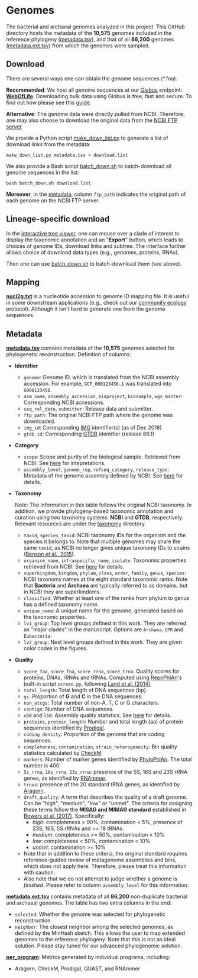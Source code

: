 Genomes
=======

The bacterial and archaeal genomes analyzed in this project. This GitHub directory hosts the metadata of the **10,575** genomes included in the reference phylogeny ([metadata.tsv](metadata.tsv.bz2)), and that of all **86,200** genomes ([metadata.ext.tsv](metadata.ext.tsv.bz2)) from which the genomes were sampled.

## Download

There are several ways one can obtain the genome sequences (*.fna).

**Recommended**: We host all genome sequences at our [Globus](https://www.globus.org/) endpoint: [**WebOfLife**](https://app.globus.org/file-manager/collections/e416e632-4399-11ea-ab4d-0a7959ea6081). Downloading bulk data using Globus is free, fast and secure. To find out how please see this [guide](https://docs.globus.org/how-to/get-started/).

**Alternative**: The genome data were directly pulled from NCBI. Therefore, one may also choose to download the original data from the [NCBI FTP server](ftp://ftp.ncbi.nlm.nih.gov/genomes/all).

We provide a Python script [make_down_list.py](make_down_list.py) to generate a list of download links from the metadata:

```
make_down_list.py metadata.tsv > download.list
```

We also provide a Bash script [batch_down.sh](batch_down.sh) to batch-download all genome sequences in the list:

```
bash batch_down.sh download.list
```

**Moreover**, in the [metadata](metadata.tsv.bz2), column `ftp_path` indicates the original path of each genome on the NCBI FTP server.


## Lineage-specific download

In the [interactive tree viewer](../../empress), one can mouse over a clade of interest to display the taxonomic annotation and an "**Export**" button, which leads to choices of genome IDs, download links and subtree. The interface further allows choice of download data types (e.g., genomes, proteins, RNAs).

Then one can use [batch_down.sh](batch_down.sh) to batch-download them (see above).


## Mapping

[**nucl2g.txt**](nucl2g.txt.bz2) is a nucleotide accession to genome ID mapping file. It is useful in some downstream applications (e.g., check out our [community ecology](../../protocols/community_ecology) protocol). Although it isn't hard to generate one from the genome sequences.


## Metadata

[**metadata.tsv**](metadata.tsv.bz2) contains metadata of the **10,575** genomes selected for phylogenetic reconstruction. Definition of columns:
- **Identifier**
  - `genome`: Genome ID, which is translated from the NCBI assembly accession. For example, `GCF_000123456.1` was translated into `G000123456`.
  - `asm_name`, `assembly_accession`, `bioproject`, `biosample`, `wgs_master`: Corresponding NCBI accessions.
  - `seq_rel_date`, `submitter`: Release data and submitter.
  - `ftp_path`: The original NCBI FTP path where the genome was downloaded.
  - `img_id`: Corresponding [IMG](https://img.jgi.doe.gov/) identifier(s) (as of Dec 2018)
  - `gtdb_id`: Corresponding [GTDB](http://gtdb.ecogenomic.org/) identifier (release 86.1)
- **Category**
  - `scope`: Scope and purity of the biological sample. Retrieved from NCBI. See [here](https://www.ncbi.nlm.nih.gov/bioproject/docs/faq/#what-is-scope) for intepretations.
  - `assembly_level`, `genome_rep`, `refseq_category`, `release_type`: Metadata of the genome assembly defined by NCBI. See [here](ftp://ftp.ncbi.nlm.nih.gov/genomes/ASSEMBLY_REPORTS/README_assembly_summary.txt) for details.
- **Taxonomy**

  Note: The information in this table follows the original NCBI taxonomy. In addition, we provide phylogeny-based taxonomic annotation and curation using two taxonomy systems: **NCBI** and **GTDB**, respectively. Relevant resources are under the [taxonomy](../taxonomy) directory.

  - `taxid`, `species_taxid`: NCBI taxonomy IDs for the organism and the species it belongs to. Note that multiple genomes may share the same `taxid`, as NCBI no longer gives unique taxonomy IDs to strains ([Benson et al., 2015](https://academic.oup.com/nar/article/43/D1/D30/2439451)).
  - `organism_name`, `infraspecific_name`, `isolate`: Taxonomic properties retrieved from NCBI. See [here](ftp://ftp.ncbi.nlm.nih.gov/genomes/ASSEMBLY_REPORTS/README_assembly_summary.txt) for details.
  - `superkingdom`, `kingdom`, `phylum`, `class`, `order`, `family`, `genus`, `species`: NCBI taxonomy names at the eight standard taxonomic ranks. Note that **Bacteria** and **Archaea** are typically referred to as domains, but in NCBI they are superkindoms.
  - `classified`: Whether at least one of the ranks from phylum to genus has a defined taxonomy name.
  - `unique_name`: A unique name for the genome, generated based on the taxonomic properties.
  - `lv1_group`: Top level groups defined in this work. They are referred as "major clades" in the manuscript. Options are `Archaea`, `CPR` and `Eubacteria`.
  - `lv2_group`: Next level groups defined in this work. They are given color codes in the figures.
- **Quality**
  - `score_faa`, `score_fna`, `score_rrna`, `score_trna`: Quality scores for proteins, DNAs, rRNAs and tRNAs. Computed using [RepoPhlAn](https://bitbucket.org/nsegata/repophlan)'s built-in script `screen.py`, following [Land et al. (2014)](https://standardsingenomics.biomedcentral.com/articles/10.1186/1944-3277-9-20).
  - `total_length`: Total length of DNA sequences (bp).
  - `gc`: Proportion of **G** and **C** in the DNA sequences.
  - `non_atcgs`: Total number of non-A, T, C or G characters.
  - `contigs`: Number of DNA sequences.
  - `n50` and `l50`: Assembly quality statistics. See [here](https://en.wikipedia.org/wiki/N50,_L50,_and_related_statistics) for details.
  - `proteins`, `protein_length`: Number and total length (aa) of protein sequences identified by [Prodigal](https://github.com/hyattpd/Prodigal).
  - `coding_density`: Proportion of the genome that are coding sequences.
  - `completeness`, `contamination`, `strain_heterogeneity`: Bin quality statistics calculated by [CheckM](http://ecogenomics.github.io/CheckM/).
  - `markers`: Number of marker genes identified by [PhyloPhlAn](https://bitbucket.org/nsegata/phylophlan/wiki/Home). The total number is 400.
  - `5s_rrna`, `16s_rrna`, `23s_rrna`: presence of the 5S, 16S and 23S rRNA genes, as identified by [RNAmmer](http://www.cbs.dtu.dk/services/RNAmmer/).
  - `trnas`: presence of the 20 standard tRNA genes, as identified by [Aragorn](http://mbio-serv2.mbioekol.lu.se/ARAGORN/).
  - `draft_quality`: A term that describes the quality of a draft genome. Can be "high", "medium", "low" or "unmet". The criteria for assigning these terms follow the **MISAG and MIMAG standard** established in [Bowers et al. (2017)](https://www.nature.com/articles/nbt.3893). Specifically:
    - *high*: completeness > 90%, contamination < 5%, presence of 23S, 16S, 5S rRNAs and >= 18 tRNAs.
    - *medium*: completeness >= 50%, contamination < 10%
    - *low*: completeness < 50%, contamination < 10%
    - *unmet*: contamination >= 10%
  - Note that in addition to these criteria, the original standard requires reference-guided review of metagenome assemblies and bins, which does not apply here. Therefore, please treat this information with caution.
  - Also note that we do not attempt to judge whether a genome is *finished*. Please refer to column `assembly_level` for this information.

[**metadata.ext.tsv**](metadata.ext.tsv.bz2) contains metadata of all **86,200** non-duplicate bacterial and archaeal genomes. The table has two extra columns in the end:
- `selected`: Whether the genome was selected for phylogenetic reconstruction.
- `neighbor`: The closest neighbor among the selected genomes, as defined by the MinHash sketch. This allows the user to map extended genomes to the reference phylogeny. Note that this is not an ideal solution. Please stay tuned for our advanced phylogenomic solution.

[**per_program**](per_program): Metrics generated by individual programs, including:
- Aragorn, CheckM, Prodigal, QUAST, and RNAmmer
